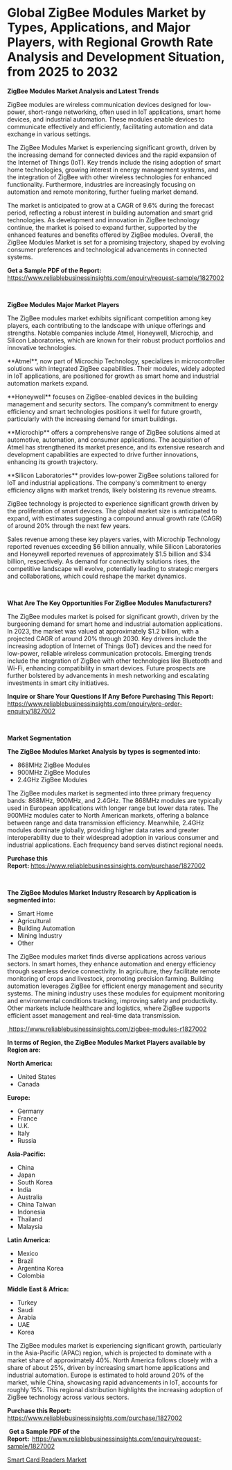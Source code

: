 <p><h1>Global ZigBee Modules Market by Types, Applications, and Major Players, with Regional Growth Rate Analysis and Development Situation, from 2025 to 2032</h1></p><p><strong>ZigBee Modules Market Analysis and Latest Trends</strong></p>
<p><p>ZigBee modules are wireless communication devices designed for low-power, short-range networking, often used in IoT applications, smart home devices, and industrial automation. These modules enable devices to communicate effectively and efficiently, facilitating automation and data exchange in various settings.</p><p>The ZigBee Modules Market is experiencing significant growth, driven by the increasing demand for connected devices and the rapid expansion of the Internet of Things (IoT). Key trends include the rising adoption of smart home technologies, growing interest in energy management systems, and the integration of ZigBee with other wireless technologies for enhanced functionality. Furthermore, industries are increasingly focusing on automation and remote monitoring, further fueling market demand.</p><p>The market is anticipated to grow at a CAGR of 9.6% during the forecast period, reflecting a robust interest in building automation and smart grid technologies. As development and innovation in ZigBee technology continue, the market is poised to expand further, supported by the enhanced features and benefits offered by ZigBee modules. Overall, the ZigBee Modules Market is set for a promising trajectory, shaped by evolving consumer preferences and technological advancements in connected systems.</p></p>
<p><strong>Get a Sample PDF of the Report:&nbsp;</strong> <a href="https://www.reliablebusinessinsights.com/enquiry/request-sample/1827002?utm_campaign=2250&utm_medium=2&utm_source=Github&utm_content=ia&utm_term=11022025&utm_id=zigbee-modules">https://www.reliablebusinessinsights.com/enquiry/request-sample/1827002</a></p>
<p>&nbsp;</p>
<p><strong>ZigBee Modules Major Market Players</strong></p>
<p><p>The ZigBee modules market exhibits significant competition among key players, each contributing to the landscape with unique offerings and strengths. Notable companies include Atmel, Honeywell, Microchip, and Silicon Laboratories, which are known for their robust product portfolios and innovative technologies.</p><p>**Atmel**, now part of Microchip Technology, specializes in microcontroller solutions with integrated ZigBee capabilities. Their modules, widely adopted in IoT applications, are positioned for growth as smart home and industrial automation markets expand.</p><p>**Honeywell** focuses on ZigBee-enabled devices in the building management and security sectors. The company’s commitment to energy efficiency and smart technologies positions it well for future growth, particularly with the increasing demand for smart buildings.</p><p>**Microchip** offers a comprehensive range of ZigBee solutions aimed at automotive, automation, and consumer applications. The acquisition of Atmel has strengthened its market presence, and its extensive research and development capabilities are expected to drive further innovations, enhancing its growth trajectory.</p><p>**Silicon Laboratories** provides low-power ZigBee solutions tailored for IoT and industrial applications. The company's commitment to energy efficiency aligns with market trends, likely bolstering its revenue streams.</p><p>ZigBee technology is projected to experience significant growth driven by the proliferation of smart devices. The global market size is anticipated to expand, with estimates suggesting a compound annual growth rate (CAGR) of around 20% through the next few years.</p><p>Sales revenue among these key players varies, with Microchip Technology reported revenues exceeding $6 billion annually, while Silicon Laboratories and Honeywell reported revenues of approximately $1.5 billion and $34 billion, respectively. As demand for connectivity solutions rises, the competitive landscape will evolve, potentially leading to strategic mergers and collaborations, which could reshape the market dynamics.</p></p>
<p>&nbsp;</p>
<p><strong>What Are The Key Opportunities For ZigBee Modules Manufacturers?</strong></p>
<p><p>The ZigBee modules market is poised for significant growth, driven by the burgeoning demand for smart home and industrial automation applications. In 2023, the market was valued at approximately $1.2 billion, with a projected CAGR of around 20% through 2030. Key drivers include the increasing adoption of Internet of Things (IoT) devices and the need for low-power, reliable wireless communication protocols. Emerging trends include the integration of ZigBee with other technologies like Bluetooth and Wi-Fi, enhancing compatibility in smart devices. Future prospects are further bolstered by advancements in mesh networking and escalating investments in smart city initiatives.</p></p>
<p><strong>Inquire or Share Your Questions If Any Before Purchasing This Report:</strong> <a href="https://www.reliablebusinessinsights.com/enquiry/pre-order-enquiry/1827002?utm_campaign=2250&utm_medium=2&utm_source=Github&utm_content=ia&utm_term=11022025&utm_id=zigbee-modules">https://www.reliablebusinessinsights.com/enquiry/pre-order-enquiry/1827002</a></p>
<p>&nbsp;</p>
<p><strong>Market Segmentation</strong></p>
<p><strong>The ZigBee Modules Market Analysis by types is segmented into:</strong></p>
<p><ul><li>868MHz ZigBee Modules</li><li>900MHz ZigBee Modules</li><li>2.4GHz ZigBee Modules</li></ul></p>
<p><p>The ZigBee modules market is segmented into three primary frequency bands: 868MHz, 900MHz, and 2.4GHz. The 868MHz modules are typically used in European applications with longer range but lower data rates. The 900MHz modules cater to North American markets, offering a balance between range and data transmission efficiency. Meanwhile, 2.4GHz modules dominate globally, providing higher data rates and greater interoperability due to their widespread adoption in various consumer and industrial applications. Each frequency band serves distinct regional needs.</p></p>
<p><strong>Purchase this Report:&nbsp;</strong><a href="https://www.reliablebusinessinsights.com/purchase/1827002?utm_campaign=2250&utm_medium=2&utm_source=Github&utm_content=ia&utm_term=11022025&utm_id=zigbee-modules">https://www.reliablebusinessinsights.com/purchase/1827002</a></p>
<p>&nbsp;</p>
<p><strong>The ZigBee Modules Market Industry Research by Application is segmented into:</strong></p>
<p><ul><li>Smart Home</li><li>Agricultural</li><li>Building Automation</li><li>Mining Industry</li><li>Other</li></ul></p>
<p><p>The ZigBee modules market finds diverse applications across various sectors. In smart homes, they enhance automation and energy efficiency through seamless device connectivity. In agriculture, they facilitate remote monitoring of crops and livestock, promoting precision farming. Building automation leverages ZigBee for efficient energy management and security systems. The mining industry uses these modules for equipment monitoring and environmental conditions tracking, improving safety and productivity. Other markets include healthcare and logistics, where ZigBee supports efficient asset management and real-time data transmission.</p></p>
<p><a href="https://www.reliablebusinessinsights.com/zigbee-modules-r1827002?utm_campaign=2250&utm_medium=2&utm_source=Github&utm_content=ia&utm_term=11022025&utm_id=zigbee-modules">&nbsp;https://www.reliablebusinessinsights.com/zigbee-modules-r1827002</a></p>
<p><strong>In terms of Region, the ZigBee Modules Market Players available by Region are:</strong></p>
<p>
    <p> <strong> North America: </strong>
        <ul>
            <li>United States</li>
            <li>Canada</li>
        </ul>
        </p> 
    <p> <strong> Europe: </strong>
        <ul>
            <li>Germany</li>
            <li>France</li>
            <li>U.K.</li>
            <li>Italy</li>
            <li>Russia</li>
        </ul>
        </p> 
    <p> <strong> Asia-Pacific: </strong>
        <ul>
            <li>China</li>
            <li>Japan</li>
            <li>South Korea</li>
            <li>India</li>
            <li>Australia</li>
            <li>China Taiwan</li>
            <li>Indonesia</li>
            <li>Thailand</li>
            <li>Malaysia</li>
        </ul>
        </p> 
    <p> <strong> Latin America: </strong>
        <ul>
            <li>Mexico</li>
            <li>Brazil</li>
            <li>Argentina Korea</li>
            <li>Colombia</li>
        </ul>
        </p> 
    <p> <strong> Middle East & Africa: </strong>
        <ul>
            <li>Turkey</li>
            <li>Saudi</li>
            <li>Arabia</li>
            <li>UAE</li>
            <li>Korea</li>
        </ul>
    </p>
    </p>
<p><p>The ZigBee modules market is experiencing significant growth, particularly in the Asia-Pacific (APAC) region, which is projected to dominate with a market share of approximately 40%. North America follows closely with a share of about 25%, driven by increasing smart home applications and industrial automation. Europe is estimated to hold around 20% of the market, while China, showcasing rapid advancements in IoT, accounts for roughly 15%. This regional distribution highlights the increasing adoption of ZigBee technology across various sectors.</p></p>
<p><strong>Purchase this Report: </strong><a href="https://www.reliablebusinessinsights.com/purchase/1827002?utm_campaign=2250&utm_medium=2&utm_source=Github&utm_content=ia&utm_term=11022025&utm_id=zigbee-modules">https://www.reliablebusinessinsights.com/purchase/1827002</a></p>
<p>&nbsp;<strong>Get a Sample PDF of the Report:&nbsp;&nbsp;</strong><a href="https://www.reliablebusinessinsights.com/enquiry/request-sample/1827002?utm_campaign=2250&utm_medium=2&utm_source=Github&utm_content=ia&utm_term=11022025&utm_id=zigbee-modules">https://www.reliablebusinessinsights.com/enquiry/request-sample/1827002</a></p>
<p><strong></strong></p>
<p><p><a href="https://github.com/tambraunrue691969/Market-Research-Report-List-1/blob/main/smart-card-readers-market.md?utm_campaign=2250&utm_medium=2&utm_source=Github&utm_content=ia&utm_term=11022025&utm_id=zigbee-modules">Smart Card Readers Market</a></p></p>